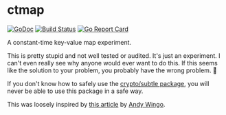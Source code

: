 # ctmap

[![GoDoc](https://godoc.org/github.com/tmthrgd/ctmap?status.svg)](https://godoc.org/github.com/tmthrgd/ctmap)
[![Build Status](https://travis-ci.org/tmthrgd/ctmap.svg?branch=master)](https://travis-ci.org/tmthrgd/ctmap)
[![Go Report Card](https://goreportcard.com/badge/github.com/tmthrgd/ctmap)](https://goreportcard.com/report/github.com/tmthrgd/ctmap)

A constant-time key-value map experiment.

This is pretty stupid and not well tested or audited. It's just an
experiment. I can't even really see why anyone would ever want to do
this. If this seems like the solution to your problem, you probably
have the wrong problem. :information_desk_person:

If you don't know how to safely use the
[crypto/subtle package](https://golang.org/pkg/crypto/subtle/), you
will never be able to use this package in a safe way.

This was loosely inspired by
[this article](https://wingolog.org/archives/2014/12/02/there-are-no-good-constant-time-data-structures '\'there are no good constant-time data structures\' (2 December 2014)')
by [Andy Wingo](https://wingolog.org/about/).